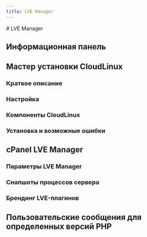 ```yaml
---
title: LVE Manager
---
```

<gtranslate-io>
# LVE Manager

## Информационная панель

## Мастер установки CloudLinux

### Краткое описание

### Настройка

### Компоненты CloudLinux

### Установка и возможные ошибки

## cPanel LVE Manager

### Параметры LVE Manager

### Снапшоты процессов сервера

### Брендинг LVE-плагинов

## Пользовательские сообщения для определенных версий PHP
</gtranslate-io>
